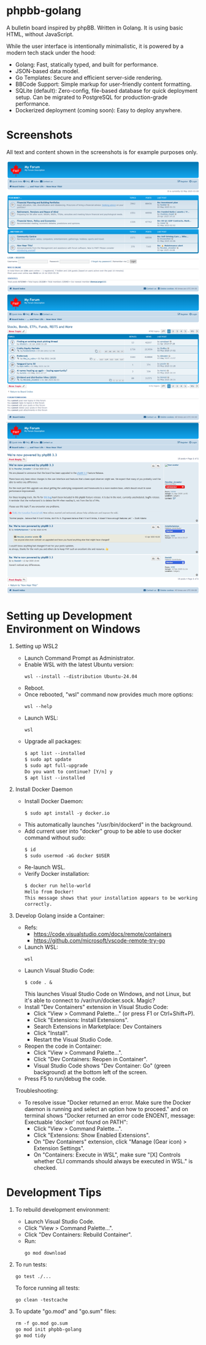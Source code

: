 # phpbb-golang
A bulletin board inspired by phpBB. Written in Golang. It is using basic HTML, without JavaScript.

While the user interface is intentionally minimalistic, it is powered by a modern tech stack under the hood:
  - Golang: Fast, statically typed, and built for performance.
  - JSON-based data model.
  - Go Templates: Secure and efficient server-side rendering.
  - BBCode Support: Simple markup for user-friendly content formatting.
  - SQLite (default): Zero-config, file-based database for quick deployment setup. Can be migrated to PostgreSQL for production-grade performance.
  - Dockerized deployment (coming soon): Easy to deploy anywhere.


# Screenshots

All text and content shown in the screenshots is for example purposes only.

![Main page](examples/myforum/screenshots/main.png?raw=true "Main page")
![Topics page](examples/myforum/screenshots/topics.png?raw=true "Topics page")
![Posts page](examples/myforum/screenshots/posts.png?raw=true "Posts page")


# Setting up Development Environment on Windows
 1. Setting up WSL2
      - Launch Command Prompt as Administrator.
      - Enable WSL with the latest Ubuntu version:
          ```
          wsl --install --distribution Ubuntu-24.04
          ```
      - Reboot.
      - Once rebooted, "wsl" command now provides much more options:
          ```
          wsl --help
          ```
      - Launch WSL:
          ```
          wsl
          ```
      - Upgrade all packages:
          ```
          $ apt list --installed
          $ sudo apt update
          $ sudo apt full-upgrade
          Do you want to continue? [Y/n] y
          $ apt list --installed
          ```

 2. Install Docker Daemon
      - Install Docker Daemon:
          ```
          $ sudo apt install -y docker.io
          ```
      - This automatically launches "/usr/bin/dockerd" in the background.
      - Add current user into "docker" group to be able to use docker command without sudo:
          ```
          $ id
          $ sudo usermod -aG docker $USER
          ```
      - Re-launch WSL.
      - Verify Docker installation:
          ```
          $ docker run hello-world
          Hello from Docker!
          This message shows that your installation appears to be working correctly.
          ```

 3. Develop Golang inside a Container:
      - Refs:
          - https://code.visualstudio.com/docs/remote/containers
          - https://github.com/microsoft/vscode-remote-try-go
      - Launch WSL:
          ```
          wsl
          ```
      - Launch Visual Studio Code:
          ```
          $ code . &
          ```
        This launches Visual Studio Code on Windows, and not Linux, but it's able to connect to /var/run/docker.sock. Magic?
      - Install "Dev Containers" extension in Visual Studio Code:
          - Click "View  >  Command Palette..."  (or press F1 or Ctrl+Shift+P).
          - Click "Extensions: Install Extensions".
          - Search Extensions in Marketplace: Dev Containers
          - Click "Install".
          - Restart the Visual Studio Code.
      - Reopen the code in Container:
          - Click "View  >  Command Palette...".
          - Click "Dev Containers: Reopen in Container".
          - Visual Studio Code shows "Dev Container: Go" (green background) at the bottom left of the screen.
      - Press F5 to run/debug the code.

    Troubleshooting:
      - To resolve issue "Docker returned an error. Make sure the Docker daemon is running and select an option how to proceed." and on terminal shows "Docker returned an error code ENOENT, message: Exectuable 'docker' not found on PATH":
          - Click "View  >  Command Palette...".
          - Click "Extensions: Show Enabled Extensions".
          - On "Dev Containers" extension, click "Manage (Gear icon)  >  Extension Settings".
          - On "Containers: Execute in WSL", make sure "[X] Controls whether CLI commands should always be executed in WSL." is checked.


# Development Tips
 1. To rebuild development environment:
      - Launch Visual Studio Code.
      - Click "View  >  Command Palette...".
      - Click "Dev Containers: Rebuild Container".
      - Run:
          ```
          go mod download
          ```

 2. To run tests:
      ```
      go test ./...
      ```

    To force running all tests:
      ```
      go clean -testcache
      ```

 3. To update "go.mod" and "go.sum" files:
      ```
      rm -f go.mod go.sum
      go mod init phpbb-golang
      go mod tidy
      ```
